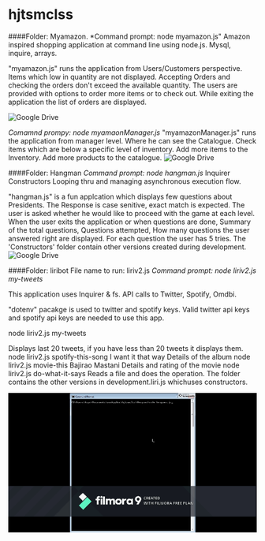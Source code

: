 # hjtsmclss

####Folder: Myamazon.
*Command prompt: node myamazon.js"
Amazon inspired shopping application at command line using node.js.
Mysql, inquire, arrays.

"myamazon.js" runs the application from Users/Customers perspective. Items which low in quantity are not displayed. Accepting Orders and checking the orders don't exceed the available quantity. The users are provided with options to order more items or to check out. While exiting the application the list of orders are displayed.

![Google Drive](https://drive.google.com/open?id=169CtHpB7n6PcQZQJ3LX7MGovjJN1zX0T)

*Comamnd prompy: node myamaonManager.js*
"myamazonManager.js" runs the application from manager level. Where he can see the Catalogue. Check items which are below a specific level of inventory. Add more items to the Inventory. Add more products to the catalogue.
![Google Drive](https://drive.google.com/open?id=169CtHpB7n6PcQZQJ3LX7MGovjJN1zX0T)

####Folder: Hangman
*Command prompt: node hangman.js*
Inquirer
Constructors
Looping thru and managing asynchronous execution flow.

"hangman.js" is a fun applcation which displays few questions about Presidents.
The Response is case senitive, exact match is expected. 
The user is asked whether he would like to proceed with the game at each level. When the user exits the application or when questions are done, Summary of the total questions, Questions attempted, How many questions the user answered right are displayed. For each question the user has 5 tries. The 'Constructors' folder contain other versions created during development.
![Google Drive](https://drive.google.com/open?id=1PG2NfNiI39H7oQGWA2k7DmWXXJbQMbbA)

####Folder: liribot
File name to run: liriv2.js
*Command prompt: node liriv2.js my-tweets*


This application uses Inquirer & fs.
API calls to Twitter, Spotify, Omdbi. 

"dotenv" pacakge is used to twitter and spotify keys.
Valid twitter api keys and spotify api keys are needed to use this app. 

node liriv2.js my-tweets

Displays last 20 tweets, if you have less than 20 tweets it displays them. 
node liriv2.js spotify-this-song I want it that way
Details of the album
node liriv2.js movie-this Bajirao Mastani
Details and rating of the movie
node liriv2.js do-what-it-says
Reads a file and does the operation.
The folder contains the other versions in development.liri.js  whichuses constructors.

![Giphy](https://github.com/Sanganu/hjtsmclss/blob/master/Hangman/President.gif)

